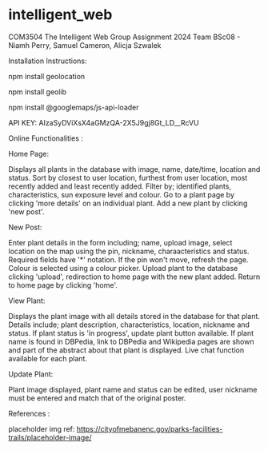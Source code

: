 # intelligent_web
COM3504 The Intelligent Web Group Assignment 2024
Team BSc08 - Niamh Perry, Samuel Cameron, Alicja Szwalek

Installation Instructions:

npm install geolocation

npm install geolib

npm install @googlemaps/js-api-loader

API KEY: AIzaSyDViXsX4aGMzQA-2X5J9gj8Gt_LD__RcVU

Online Functionalities :

Home Page:

Displays all plants in the database with image, name, date/time, location and status.
Sort by closest to user location, furthest from user location, most recently added and least recently added.
Filter by; identified plants, characteristics, sun exposure level and colour.
Go to a plant page by clicking 'more details' on an individual plant.
Add a new plant by clicking 'new post'.

New Post:

Enter plant details in the form including; name, upload image, select location on the map using the pin, nickname, charaacteristics and status. Required fields have '*' notation. If the pin won't move, refresh the page. Colour is selected using a colour picker. 
Upload plant to the database clicking 'upload', redirection to home page with the new plant added. 
Return to home page by clicking 'home'.

View Plant:

Displays the plant image with all details stored in the database for that plant. Details include; plant description, characteristics, location, nickname and status. 
If plant status is 'in progress', update plant button available.
If plant name is found in DBPedia, link to DBPedia and Wikipedia pages are shown and part of the abstract about that plant is displayed.
Live chat function available for each plant.

Update Plant:

Plant image displayed, plant name and status can be edited, user nickname must be entered and match that of the original poster.

References :

placeholder img ref: https://cityofmebanenc.gov/parks-facilities-trails/placeholder-image/
